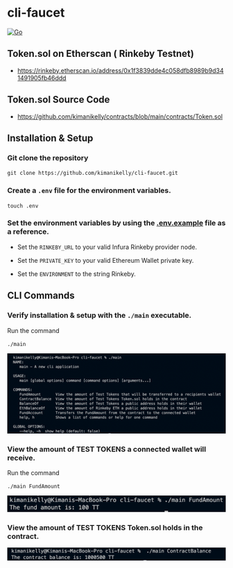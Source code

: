 # cli-faucet

[![Go](https://github.com/kimanikelly/cli-faucet/actions/workflows/go.yml/badge.svg)](https://github.com/kimanikelly/cli-faucet/actions/workflows/go.yml)

## Token.sol on Etherscan ( Rinkeby Testnet)

- https://rinkeby.etherscan.io/address/0x1f3839dde4c058dfb8989b9d341491905fb46ddd

## Token.sol Source Code

- https://github.com/kimanikelly/contracts/blob/main/contracts/Token.sol

## Installation & Setup

### Git clone the repository

```
git clone https://github.com/kimanikelly/cli-faucet.git
```

### Create a `.env` file for the environment variables.

```
touch .env
```

### Set the environment variables by using the [.env.example](https://github.com/kimanikelly/cli-faucet/blob/main/.env.example) file as a reference.

- Set the `RINKEBY_URL` to your valid Infura Rinkeby provider node.

- Set the `PRIVATE_KEY` to your valid Ethereum Wallet private key.

- Set the `ENVIRONMENT` to the string Rinkeby.

## CLI Commands

### Verify installation & setup with the `./main` executable.

Run the command

```
./main
```

![Main Executable](docs/mainExec.png)

### View the amount of TEST TOKENS a connected wallet will receive.

Run the command

```
./main FundAmount
```

![Fund Amount Command](docs/fundAmount.png)

### View the amount of TEST TOKENS Token.sol holds in the contract.

![Contract Balance Command](docs/contractBalance.png)
